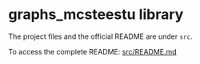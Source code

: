 # graphs_mcsteestu library

The project files and the official README are under ```src```.

To access the complete README: [src/README.md](src/README.md)
